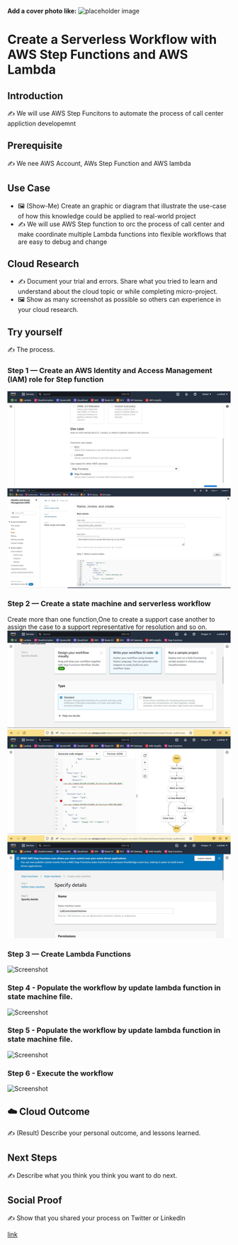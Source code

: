 **Add a cover photo like:**
![placeholder image](https://via.placeholder.com/1200x600)

# Create a Serverless Workflow with AWS Step Functions and AWS Lambda

## Introduction

✍️ We will use AWS Step Funcitons to automate the process of call center appliction developemnt 

## Prerequisite

✍️ We nee AWS Account, AWs Step Function and AWS lambda

## Use Case

- 🖼️ (Show-Me) Create an graphic or diagram that illustrate the use-case of how this knowledge could be applied to real-world project
- ✍️ We will use AWS Step function to orc the process of call center and make coordinate multiple Lambda functions into flexible workflows that are easy to debug and change

## Cloud Research

- ✍️ Document your trial and errors. Share what you tried to learn and understand about the cloud topic or while completing micro-project.
- 🖼️ Show as many screenshot as possible so others can experience in your cloud research.

## Try yourself

✍️ The process.

### Step 1 — Create an AWS Identity and Access Management (IAM) role for Step function

![Screenshot](https://github.com/abinshihab/100DaysofCloud/blob/main/Journey/003/IAM_01.jpeg)
![Screenshot](https://github.com/abinshihab/100DaysofCloud/blob/main/Journey/003/IAM_02.jpeg)

### Step 2 — Create a state machine and serverless workflow
Create more than one function,One to create a support case another to assign the case to a support representative for resolution and so on.
![Screenshot](https://github.com/abinshihab/100DaysofCloud/blob/main/Journey/003/Create_State_Machine_1.jpeg)
![Screenshot](https://github.com/abinshihab/100DaysofCloud/blob/main/Journey/003/Create_State_Machine_2.jpeg)
![Screenshot](https://github.com/abinshihab/100DaysofCloud/blob/main/Journey/003/Create_State_Machine_3.jpeg)

### Step 3 — Create Lambda Functions

![Screenshot](https://via.placeholder.com/500x300)

### Step 4 - Populate the workflow by update lambda function in state machine file.

![Screenshot](https://via.placeholder.com/500x300)

### Step 5 - Populate the workflow by update lambda function in state machine file.

![Screenshot](https://via.placeholder.com/500x300)


### Step 6 - Execute the workflow

![Screenshot](https://via.placeholder.com/500x300)

## ☁️ Cloud Outcome

✍️ (Result) Describe your personal outcome, and lessons learned.

## Next Steps

✍️ Describe what you think you think you want to do next.

## Social Proof

✍️ Show that you shared your process on Twitter or LinkedIn

[link](link)
